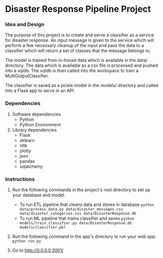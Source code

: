 # Disaster Response Pipeline Project

### Idea and Design
The purpose of this project is to create and serve a classifier as a service for disaster response. An input message is given to the service which will perform a few necessary cleanup of the input and pass the data to a classifier which will return a set of classes that the message belongs to. 

The model is trained from in-house data which is available in the data/ directory. The data which is available as a csv file is processed and pushed into a sqldb. The sqldb is then called into the workspace to train a MultiOutputClassifier. 

The classifier is saved as a pickle model in the models/ directory and called into a Flask app to serve in an API.

### Dependencies

1. Software dependencies
    - Python
    - Python Environment
2. Library dependencies
    - Flask
    - sklearn
    - nltk
    - plotly
    - json
    - pandas
    - sqlalchemy

### Instructions
1. Run the following commands in the project's root directory to set up your database and model.

    - To run ETL pipeline that cleans data and stores in database
        `python data/process_data.py data/disaster_messages.csv data/disaster_categories.csv data/DisasterResponse.db`
    - To run ML pipeline that trains classifier and saves
        `python models/train_classifier.py data/DisasterResponse.db models/classifier.pkl`

2. Run the following command in the app's directory to run your web app.
    `python run.py`

3. Go to http://0.0.0.0:3001/
